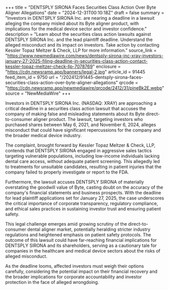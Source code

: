 +++
title = "DENTSPLY SIRONA Faces Securities Class Action Over Byte Aligner Allegations"
date = "2024-12-31T00:10:18Z"
draft = false
summary = "Investors in DENTSPLY SIRONA Inc. are nearing a deadline in a lawsuit alleging the company misled about its Byte aligner product, with implications for the medical device sector and investor confidence."
description = "Learn about the securities class action lawsuits against DENTSPLY SIRONA Inc. and the lead plaintiff deadline. Understand the alleged misconduct and its impact on investors. Take action by contacting Kessler Topaz Meltzer & Check, LLP for more information."
source_link = "https://www.newmediawire.com/news/dentsply-sirona-inc-xray-investors-january-27-2025-filing-deadline-in-securities-class-action-contact-kessler-topaz-meltzer-check-llp-7078769"
enclosure = "https://cdn.newsramp.app/banners/legal-2.jpg"
article_id = 91445
feed_item_id = 9750
url = "/202412/91445-dentsply-sirona-faces-securities-class-action-over-byte-aligner-allegations"
qrcode = "https://cdn.newsramp.app/newmediawire/qrcode/2412/31/pineBk2E.webp"
source = "NewMediaWire"
+++

<p>Investors in DENTSPLY SIRONA Inc. (NASDAQ: XRAY) are approaching a critical deadline in a securities class action lawsuit that accuses the company of making false and misleading statements about its Byte direct-to-consumer aligner product. The lawsuit, targeting investors who purchased shares between May 6, 2021, and November 6, 2024, alleges misconduct that could have significant repercussions for the company and the broader medical device industry.</p><p>The complaint, brought forward by Kessler Topaz Meltzer & Check, LLP, contends that DENTSPLY SIRONA engaged in aggressive sales tactics targeting vulnerable populations, including low-income individuals lacking dental care access, without adequate patient screening. This allegedly led to treatments for unsuitable candidates, resulting in patient injuries that the company failed to properly investigate or report to the FDA.</p><p>Furthermore, the lawsuit accuses DENTSPLY SIRONA of materially overstating the goodwill value of Byte, casting doubt on the accuracy of the company's financial statements and business prospects. With the deadline for lead plaintiff applications set for January 27, 2025, the case underscores the critical importance of corporate transparency, regulatory compliance, and ethical sales practices in sustaining investor trust and ensuring patient safety.</p><p>This legal challenge emerges amid growing scrutiny of the direct-to-consumer dental aligner market, potentially heralding stricter industry regulations and heightened emphasis on patient safety protocols. The outcome of this lawsuit could have far-reaching financial implications for DENTSPLY SIRONA and its shareholders, serving as a cautionary tale for companies in the healthcare and medical device sectors about the risks of alleged misconduct.</p><p>As the deadline looms, affected investors must weigh their options carefully, considering the potential impact on their financial recovery and the broader implications for corporate accountability and investor protection in the face of alleged wrongdoing.</p>